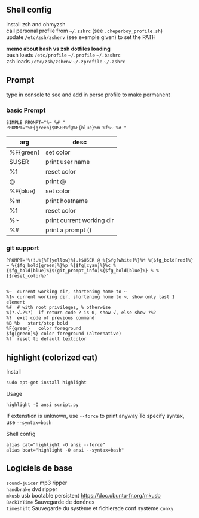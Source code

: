 ## Shell config

install zsh and ohmyzsh  
call personal profile from `~/.zshrc` (see `.cheperboy_profile.sh`)  
update `/etc/zsh/zshenv` (see exemple given) to set the PATH   

**memo about bash vs zsh dotfiles loading**  
bash loads `/etc/profile` `~/.profile` `~/.bashrc`  
zsh loads `/etc/zsh/zshenv` `~/.zprofile` `~/.zshrc`  

## Prompt

type in console to see and add in perso profile to make permanent 

### basic Prompt

	SIMPLE_PROMPT="%~ %# "
	PROMPT="%F{green}$USER%f@%F{blue}%m %f%~ %# "

| arg | desc | 
| --- | ---- | 
| %F{green} | set color |
| $USER | print user name |
| %f | reset color |
| @ | print @ |
| %F{blue} | set color | 
| %m | print hostname  |
| %f | reset color |
| %~ | print current working dir |
| %# | print a prompt () |


### git support
 
	PROMPT='%(!.%{%F{yellow}%}.)$USER @ %{$fg[white]%}%M %{$fg_bold[red]%}➜ %{$fg_bold[green]%}%p %{$fg[cyan]%}%c %{$fg_bold[blue]%}$(git_prompt_info)%{$fg_bold[blue]%} % %{$reset_color%}'


	%~	current working dir, shortening home to ~
	%1~	current working dir, shortening home to ~, show only last 1 element
	%#	# with root privileges, % otherwise
	%(?.√.?%?)	if return code ? is 0, show √, else show ?%?
	%?	exit code of previous command
	%B %b	start/stop bold
	%F{green}	color foreground
	$fg[green]%} color foreground (alternative)
	%f	reset to default textcolor


## highlight (colorized cat)

Install

	sudo apt-get install highlight

Usage

	highlight -O ansi script.py

If extenstion is unknown, use `--force` to print anyway
To specify syntax, use `--syntax=bash`

Shell config

	alias cat="highlight -O ansi --force"
	alias bcat="highlight -O ansi --syntax=bash"


## Logiciels de base
`sound-juicer` mp3 ripper  
`handbrake` dvd ripper  
`mkusb` usb bootable persistent https://doc.ubuntu-fr.org/mkusb  
`BackInTime` Sauvegarde de donénes    
`timeshift` Sauvegarde du système et fichiersde conf système
`conky`  


